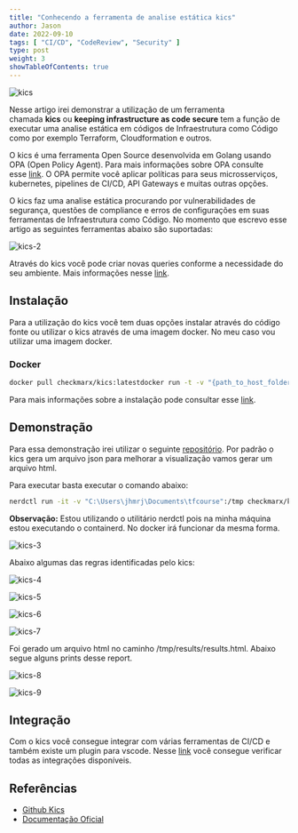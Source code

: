 ```yaml
---
title: "Conhecendo a ferramenta de analise estática kics"
author: Jason
date: 2022-09-10
tags: [ "CI/CD", "CodeReview", "Security" ]
type: post
weight: 3
showTableOfContents: true
---
```

![kics](https://jjasonhenrique.github.io/blog/images/kics.jpg)

Nesse artigo irei demonstrar a utilização de um ferramenta
chamada **kics** ou **keeping infrastructure as code secure** tem a
função de executar uma analise estática em códigos de Infraestrutura
como Código como por exemplo Terraform, Cloudformation e outros.

O kics é uma ferramenta Open Source desenvolvida em Golang usando OPA
(Open Policy Agent). Para mais informações sobre OPA consulte
esse [link](https://www.openpolicyagent.org/docs/latest/#overview). O OPA permite você aplicar políticas para seus
microsserviços, kubernetes, pipelines de CI/CD, API Gateways e muitas
outras opções.

O kics faz uma analise estática procurando por vulnerabilidades de
segurança, questões de compliance e erros de configurações em suas
ferramentas de Infraestrutura como Código. No momento que escrevo esse
artigo as seguintes ferramentas abaixo são suportadas:

![kics-2](https://jjasonhenrique.github.io/blog/images/kics-2.jpg)

Através do kics você pode criar novas queries conforme a necessidade do
seu ambiente. Mais informações
nesse [link](https://docs.kics.io/latest/creating-queries/).

## Instalação 

Para a utilização do kics você tem duas opções instalar através do
código fonte ou utilizar o kics através de uma imagem docker. No meu
caso vou utilizar uma imagem docker.

### Docker 

``` bash
docker pull checkmarx/kics:latestdocker run -t -v "{path_to_host_folder_to_scan}":/path checkmarx/kics scan -p "/path" -o "/path/"
```

Para mais informações sobre a instalação pode consultar
esse [link](https://docs.kics.io/latest/getting-started/).

## Demonstração 

Para essa demonstração irei utilizar o
seguinte [repositório](https://github.com/addamstj/tfcourse). Por padrão o kics gera um arquivo json para melhorar
a visualização vamos gerar um arquivo html.

Para executar basta executar o comando abaixo:

``` bash
nerdctl run -it -v "C:\Users\jhmrj\Documents\tfcourse":/tmp checkmarx/kics scan -p "/tmp/" -o "/tmp/results" --report-formats "html"
```

**Observação:** Estou utilizando o utilitário nerdctl pois na minha
máquina estou executando o containerd. No docker irá funcionar da mesma
forma.

![kics-3](https://jjasonhenrique.github.io/blog/images/kics-3.jpg)

Abaixo algumas das regras identificadas pelo kics:

![kics-4](https://jjasonhenrique.github.io/blog/images/kics-4.jpg)

![kics-5](https://jjasonhenrique.github.io/blog/images/kics-5.jpg)

![kics-6](https://jjasonhenrique.github.io/blog/images/kics-6.jpg)

![kics-7](https://jjasonhenrique.github.io/blog/images/kics-7.jpg)

Foi gerado um arquivo html no caminho /tmp/results/results.html. Abaixo
segue alguns prints desse report.

![kics-8](https://jjasonhenrique.github.io/blog/images/kics-8.jpg)

![kics-9](https://jjasonhenrique.github.io/blog/images/kics-9.jpg)

## Integração 

Com o kics você consegue integrar com várias ferramentas de CI/CD e
também existe um plugin para vscode.
Nesse [link](https://docs.kics.io/latest/integrations/) você consegue verificar todas as integrações
disponíveis.

## Referências 

- [Github Kics](https://github.com/Checkmarx/kics)
- [Documentação Oficial](https://docs.kics.io/latest/getting-started/)